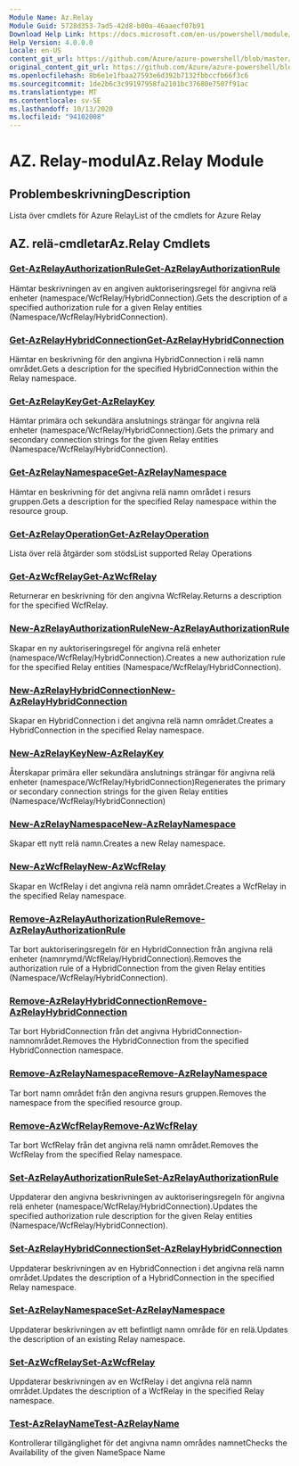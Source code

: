 ```yaml
---
Module Name: Az.Relay
Module Guid: 5728d353-7ad5-42d8-b00a-46aaecf07b91
Download Help Link: https://docs.microsoft.com/en-us/powershell/module/az.relay
Help Version: 4.0.0.0
Locale: en-US
content_git_url: https://github.com/Azure/azure-powershell/blob/master/src/Relay/Relay/help/Az.Relay.md
original_content_git_url: https://github.com/Azure/azure-powershell/blob/master/src/Relay/Relay/help/Az.Relay.md
ms.openlocfilehash: 8b6e1e1fbaa27593e6d392b7132fbbccfb66f3c6
ms.sourcegitcommit: 1de2b6c3c99197958fa2101bc37680e7507f91ac
ms.translationtype: MT
ms.contentlocale: sv-SE
ms.lasthandoff: 10/13/2020
ms.locfileid: "94102008"
---
```

# <span data-ttu-id="da314-101">AZ. Relay-modul</span><span class="sxs-lookup"><span data-stu-id="da314-101">Az.Relay Module</span></span>
## <span data-ttu-id="da314-102">Problembeskrivning</span><span class="sxs-lookup"><span data-stu-id="da314-102">Description</span></span>
<span data-ttu-id="da314-103">Lista över cmdlets för Azure Relay</span><span class="sxs-lookup"><span data-stu-id="da314-103">List of the cmdlets for Azure Relay</span></span>

## <span data-ttu-id="da314-104">AZ. relä-cmdletar</span><span class="sxs-lookup"><span data-stu-id="da314-104">Az.Relay Cmdlets</span></span>
### [<span data-ttu-id="da314-105">Get-AzRelayAuthorizationRule</span><span class="sxs-lookup"><span data-stu-id="da314-105">Get-AzRelayAuthorizationRule</span></span>](Get-AzRelayAuthorizationRule.md)
<span data-ttu-id="da314-106">Hämtar beskrivningen av en angiven auktoriseringsregel för angivna relä enheter (namespace/WcfRelay/HybridConnection).</span><span class="sxs-lookup"><span data-stu-id="da314-106">Gets the description of a specified authorization rule for a given Relay entities (Namespace/WcfRelay/HybridConnection).</span></span>

### [<span data-ttu-id="da314-107">Get-AzRelayHybridConnection</span><span class="sxs-lookup"><span data-stu-id="da314-107">Get-AzRelayHybridConnection</span></span>](Get-AzRelayHybridConnection.md)
<span data-ttu-id="da314-108">Hämtar en beskrivning för den angivna HybridConnection i relä namn området.</span><span class="sxs-lookup"><span data-stu-id="da314-108">Gets a description for the specified HybridConnection within the Relay namespace.</span></span>

### [<span data-ttu-id="da314-109">Get-AzRelayKey</span><span class="sxs-lookup"><span data-stu-id="da314-109">Get-AzRelayKey</span></span>](Get-AzRelayKey.md)
<span data-ttu-id="da314-110">Hämtar primära och sekundära anslutnings strängar för angivna relä enheter (namespace/WcfRelay/HybridConnection).</span><span class="sxs-lookup"><span data-stu-id="da314-110">Gets the primary and secondary connection strings for the given Relay entities (Namespace/WcfRelay/HybridConnection).</span></span>

### [<span data-ttu-id="da314-111">Get-AzRelayNamespace</span><span class="sxs-lookup"><span data-stu-id="da314-111">Get-AzRelayNamespace</span></span>](Get-AzRelayNamespace.md)
<span data-ttu-id="da314-112">Hämtar en beskrivning för det angivna relä namn området i resurs gruppen.</span><span class="sxs-lookup"><span data-stu-id="da314-112">Gets a description for the specified Relay namespace within the resource group.</span></span>

### [<span data-ttu-id="da314-113">Get-AzRelayOperation</span><span class="sxs-lookup"><span data-stu-id="da314-113">Get-AzRelayOperation</span></span>](Get-AzRelayOperation.md)
<span data-ttu-id="da314-114">Lista över relä åtgärder som stöds</span><span class="sxs-lookup"><span data-stu-id="da314-114">List supported Relay Operations</span></span>

### [<span data-ttu-id="da314-115">Get-AzWcfRelay</span><span class="sxs-lookup"><span data-stu-id="da314-115">Get-AzWcfRelay</span></span>](Get-AzWcfRelay.md)
<span data-ttu-id="da314-116">Returnerar en beskrivning för den angivna WcfRelay.</span><span class="sxs-lookup"><span data-stu-id="da314-116">Returns a description for the specified WcfRelay.</span></span>

### [<span data-ttu-id="da314-117">New-AzRelayAuthorizationRule</span><span class="sxs-lookup"><span data-stu-id="da314-117">New-AzRelayAuthorizationRule</span></span>](New-AzRelayAuthorizationRule.md)
<span data-ttu-id="da314-118">Skapar en ny auktoriseringsregel för angivna relä enheter (namespace/WcfRelay/HybridConnection).</span><span class="sxs-lookup"><span data-stu-id="da314-118">Creates a new authorization rule for the specified Relay entities (Namespace/WcfRelay/HybridConnection).</span></span>

### [<span data-ttu-id="da314-119">New-AzRelayHybridConnection</span><span class="sxs-lookup"><span data-stu-id="da314-119">New-AzRelayHybridConnection</span></span>](New-AzRelayHybridConnection.md)
<span data-ttu-id="da314-120">Skapar en HybridConnection i det angivna relä namn området.</span><span class="sxs-lookup"><span data-stu-id="da314-120">Creates a HybridConnection in the specified Relay namespace.</span></span>

### [<span data-ttu-id="da314-121">New-AzRelayKey</span><span class="sxs-lookup"><span data-stu-id="da314-121">New-AzRelayKey</span></span>](New-AzRelayKey.md)
<span data-ttu-id="da314-122">Återskapar primära eller sekundära anslutnings strängar för angivna relä enheter (namespace/WcfRelay/HybridConnection)</span><span class="sxs-lookup"><span data-stu-id="da314-122">Regenerates the primary or secondary connection strings for the given Relay entities (Namespace/WcfRelay/HybridConnection)</span></span>

### [<span data-ttu-id="da314-123">New-AzRelayNamespace</span><span class="sxs-lookup"><span data-stu-id="da314-123">New-AzRelayNamespace</span></span>](New-AzRelayNamespace.md)
<span data-ttu-id="da314-124">Skapar ett nytt relä namn.</span><span class="sxs-lookup"><span data-stu-id="da314-124">Creates a new Relay namespace.</span></span>

### [<span data-ttu-id="da314-125">New-AzWcfRelay</span><span class="sxs-lookup"><span data-stu-id="da314-125">New-AzWcfRelay</span></span>](New-AzWcfRelay.md)
<span data-ttu-id="da314-126">Skapar en WcfRelay i det angivna relä namn området.</span><span class="sxs-lookup"><span data-stu-id="da314-126">Creates a WcfRelay in the specified Relay namespace.</span></span>

### [<span data-ttu-id="da314-127">Remove-AzRelayAuthorizationRule</span><span class="sxs-lookup"><span data-stu-id="da314-127">Remove-AzRelayAuthorizationRule</span></span>](Remove-AzRelayAuthorizationRule.md)
<span data-ttu-id="da314-128">Tar bort auktoriseringsregeln för en HybridConnection från angivna relä enheter (namnrymd/WcfRelay/HybridConnection).</span><span class="sxs-lookup"><span data-stu-id="da314-128">Removes the authorization rule of a HybridConnection from the given Relay entities (Namespace/WcfRelay/HybridConnection).</span></span>

### [<span data-ttu-id="da314-129">Remove-AzRelayHybridConnection</span><span class="sxs-lookup"><span data-stu-id="da314-129">Remove-AzRelayHybridConnection</span></span>](Remove-AzRelayHybridConnection.md)
<span data-ttu-id="da314-130">Tar bort HybridConnection från det angivna HybridConnection-namnområdet.</span><span class="sxs-lookup"><span data-stu-id="da314-130">Removes the HybridConnection from the specified HybridConnection namespace.</span></span>

### [<span data-ttu-id="da314-131">Remove-AzRelayNamespace</span><span class="sxs-lookup"><span data-stu-id="da314-131">Remove-AzRelayNamespace</span></span>](Remove-AzRelayNamespace.md)
<span data-ttu-id="da314-132">Tar bort namn området från den angivna resurs gruppen.</span><span class="sxs-lookup"><span data-stu-id="da314-132">Removes the namespace from the specified resource group.</span></span> 

### [<span data-ttu-id="da314-133">Remove-AzWcfRelay</span><span class="sxs-lookup"><span data-stu-id="da314-133">Remove-AzWcfRelay</span></span>](Remove-AzWcfRelay.md)
<span data-ttu-id="da314-134">Tar bort WcfRelay från det angivna relä namn området.</span><span class="sxs-lookup"><span data-stu-id="da314-134">Removes the WcfRelay from the specified Relay namespace.</span></span>

### [<span data-ttu-id="da314-135">Set-AzRelayAuthorizationRule</span><span class="sxs-lookup"><span data-stu-id="da314-135">Set-AzRelayAuthorizationRule</span></span>](Set-AzRelayAuthorizationRule.md)
<span data-ttu-id="da314-136">Uppdaterar den angivna beskrivningen av auktoriseringsregeln för angivna relä enheter (namespace/WcfRelay/HybridConnection).</span><span class="sxs-lookup"><span data-stu-id="da314-136">Updates the specified authorization rule description for the given Relay entities (Namespace/WcfRelay/HybridConnection).</span></span>

### [<span data-ttu-id="da314-137">Set-AzRelayHybridConnection</span><span class="sxs-lookup"><span data-stu-id="da314-137">Set-AzRelayHybridConnection</span></span>](Set-AzRelayHybridConnection.md)
<span data-ttu-id="da314-138">Uppdaterar beskrivningen av en HybridConnection i det angivna relä namn området.</span><span class="sxs-lookup"><span data-stu-id="da314-138">Updates the description of a HybridConnection in the specified Relay namespace.</span></span>

### [<span data-ttu-id="da314-139">Set-AzRelayNamespace</span><span class="sxs-lookup"><span data-stu-id="da314-139">Set-AzRelayNamespace</span></span>](Set-AzRelayNamespace.md)
<span data-ttu-id="da314-140">Uppdaterar beskrivningen av ett befintligt namn område för en relä.</span><span class="sxs-lookup"><span data-stu-id="da314-140">Updates the description of an existing Relay namespace.</span></span>

### [<span data-ttu-id="da314-141">Set-AzWcfRelay</span><span class="sxs-lookup"><span data-stu-id="da314-141">Set-AzWcfRelay</span></span>](Set-AzWcfRelay.md)
<span data-ttu-id="da314-142">Uppdaterar beskrivningen av en WcfRelay i det angivna relä namn området.</span><span class="sxs-lookup"><span data-stu-id="da314-142">Updates the description of a WcfRelay in the specified Relay namespace.</span></span>

### [<span data-ttu-id="da314-143">Test-AzRelayName</span><span class="sxs-lookup"><span data-stu-id="da314-143">Test-AzRelayName</span></span>](Test-AzRelayName.md)
<span data-ttu-id="da314-144">Kontrollerar tillgänglighet för det angivna namn områdes namnet</span><span class="sxs-lookup"><span data-stu-id="da314-144">Checks the Availability of the given NameSpace Name</span></span>

